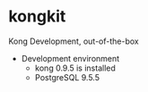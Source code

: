 # kongkit

Kong Development, out-of-the-box

* Development environment
  * kong 0.9.5 is installed 
  * PostgreSQL 9.5.5

